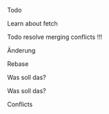 Todo

Learn about fetch

Todo resolve merging conflicts !!!

Änderung

Rebase


Was soll das?


Was soll das?


Conflicts